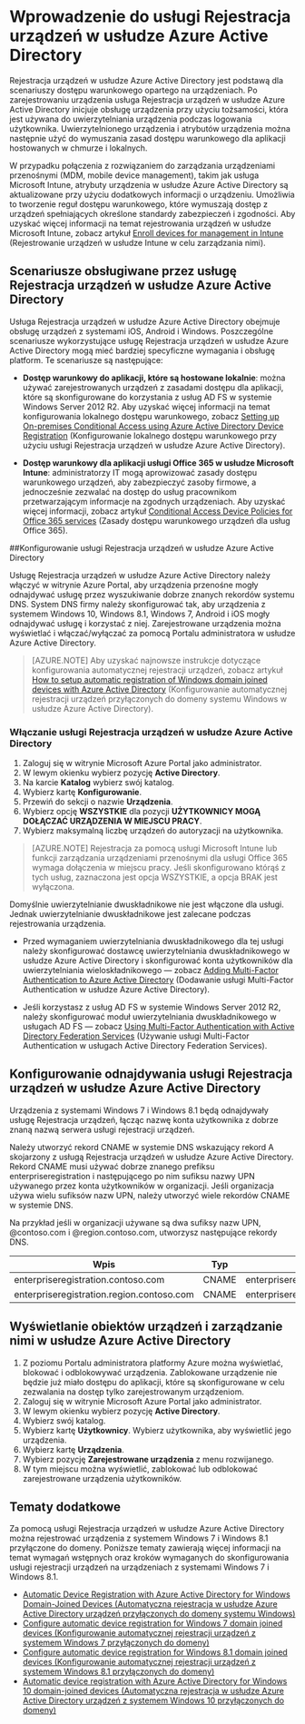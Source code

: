 <properties
    pageTitle="Omówienie usługi Rejestracja urządzeń w usłudze Azure Active Directory | Microsoft Azure"
    description="stanowi podstawę dla scenariuszy dostępu warunkowego opartego na urządzeniach. Po zarejestrowaniu urządzenia usługa Rejestracja urządzeń w usłudze Azure Active Directory aprowizuje dla urządzenia tożsamość, która jest używana do uwierzytelniania urządzenia podczas logowania użytkownika."
    services="active-directory"
    keywords="rejestracja urządzenia, włączanie rejestracji urządzenia, rejestracja urządzenia i MDM"
    documentationCenter=""
    authors="femila"
    manager="swadhwa"
    editor=""/>

<tags
    ms.service="active-directory"
    ms.workload="identity"
    ms.tgt_pltfrm="na"
    ms.devlang="na"
    ms.topic="get-started-article"
    ms.date="09/27/2016"
    ms.author="Markvi"/>


# Wprowadzenie do usługi Rejestracja urządzeń w usłudze Azure Active Directory

Rejestracja urządzeń w usłudze Azure Active Directory jest podstawą dla scenariuszy dostępu warunkowego opartego na urządzeniach. Po zarejestrowaniu urządzenia usługa Rejestracja urządzeń w usłudze Azure Active Directory inicjuje obsługę urządzenia przy użyciu tożsamości, która jest używana do uwierzytelniania urządzenia podczas logowania użytkownika. Uwierzytelnionego urządzenia i atrybutów urządzenia można następnie użyć do wymuszania zasad dostępu warunkowego dla aplikacji hostowanych w chmurze i lokalnych.

W przypadku połączenia z rozwiązaniem do zarządzania urządzeniami przenośnymi (MDM, mobile device management), takim jak usługa Microsoft Intune, atrybuty urządzenia w usłudze Azure Active Directory są aktualizowane przy użyciu dodatkowych informacji o urządzeniu. Umożliwia to tworzenie reguł dostępu warunkowego, które wymuszają dostęp z urządzeń spełniających określone standardy zabezpieczeń i zgodności. Aby uzyskać więcej informacji na temat rejestrowania urządzeń w usłudze Microsoft Intune, zobacz artykuł [Enroll devices for management in Intune](https://docs.microsoft.com/intune/deploy-use/enroll-devices-in-microsoft-intune) (Rejestrowanie urządzeń w usłudze Intune w celu zarządzania nimi).

## Scenariusze obsługiwane przez usługę Rejestracja urządzeń w usłudze Azure Active Directory

Usługa Rejestracja urządzeń w usłudze Azure Active Directory obejmuje obsługę urządzeń z systemami iOS, Android i Windows. Poszczególne scenariusze wykorzystujące usługę Rejestracja urządzeń w usłudze Azure Active Directory mogą mieć bardziej specyficzne wymagania i obsługę platform. Te scenariusze są następujące:

- **Dostęp warunkowy do aplikacji, które są hostowane lokalnie**: można używać zarejestrowanych urządzeń z zasadami dostępu dla aplikacji, które są skonfigurowane do korzystania z usług AD FS w systemie Windows Server 2012 R2. Aby uzyskać więcej informacji na temat konfigurowania lokalnego dostępu warunkowego, zobacz [Setting up On-premises Conditional Access using Azure Active Directory Device Registration](active-directory-conditional-access-on-premises-setup.md) (Konfigurowanie lokalnego dostępu warunkowego przy użyciu usługi Rejestracja urządzeń w usłudze Azure Active Directory).

- **Dostęp warunkowy dla aplikacji usługi Office 365 w usłudze Microsoft Intune**: administratorzy IT mogą aprowizować zasady dostępu warunkowego urządzeń, aby zabezpieczyć zasoby firmowe, a jednocześnie zezwalać na dostęp do usług pracownikom przetwarzającym informacje na zgodnych urządzeniach. Aby uzyskać więcej informacji, zobacz artykuł [Conditional Access Device Policies for Office 365 services](active-directory-conditional-access-device-policies.md) (Zasady dostępu warunkowego urządzeń dla usług Office 365).

##Konfigurowanie usługi Rejestracja urządzeń w usłudze Azure Active Directory

Usługę Rejestracja urządzeń w usłudze Azure Active Directory należy włączyć w witrynie Azure Portal, aby urządzenia przenośne mogły odnajdywać usługę przez wyszukiwanie dobrze znanych rekordów systemu DNS. System DNS firmy należy skonfigurować tak, aby urządzenia z systemem Windows 10, Windows 8.1, Windows 7, Android i iOS mogły odnajdywać usługę i korzystać z niej.
Zarejestrowane urządzenia można wyświetlać i włączać/wyłączać za pomocą Portalu administratora w usłudze Azure Active Directory.

>[AZURE.NOTE]
 Aby uzyskać najnowsze instrukcje dotyczące konfigurowania automatycznej rejestracji urządzeń, zobacz artykuł [How to setup automatic registration of Windows domain joined devices with Azure Active Directory](active-directory-conditional-access-automatic-device-registration-setup.md) (Konfigurowanie automatycznej rejestracji urządzeń przyłączonych do domeny systemu Windows w usłudze Azure Active Directory).

### Włączanie usługi Rejestracja urządzeń w usłudze Azure Active Directory

1. Zaloguj się w witrynie Microsoft Azure Portal jako administrator.
2. W lewym okienku wybierz pozycję **Active Directory**.
3. Na karcie **Katalog** wybierz swój katalog.
4. Wybierz kartę **Konfigurowanie**.
5. Przewiń do sekcji o nazwie **Urządzenia**.
6. Wybierz opcję **WSZYSTKIE** dla pozycji **UŻYTKOWNICY MOGĄ DOŁĄCZAĆ URZĄDZENIA W MIEJSCU PRACY**.
7. Wybierz maksymalną liczbę urządzeń do autoryzacji na użytkownika.

>[AZURE.NOTE]
>Rejestracja za pomocą usługi Microsoft Intune lub funkcji zarządzania urządzeniami przenośnymi dla usługi Office 365 wymaga dołączenia w miejscu pracy. Jeśli skonfigurowano którąś z tych usług, zaznaczona jest opcja WSZYSTKIE, a opcja BRAK jest wyłączona.

Domyślnie uwierzytelnianie dwuskładnikowe nie jest włączone dla usługi. Jednak uwierzytelnianie dwuskładnikowe jest zalecane podczas rejestrowania urządzenia.

- Przed wymaganiem uwierzytelniania dwuskładnikowego dla tej usługi należy skonfigurować dostawcę uwierzytelniania dwuskładnikowego w usłudze Azure Active Directory i skonfigurować konta użytkowników dla uwierzytelniania wieloskładnikowego — zobacz [Adding Multi-Factor Authentication to Azure Active Directory](../multi-factor-authentication/multi-factor-authentication-get-started-cloud.md) (Dodawanie usługi Multi-Factor Authentication w usłudze Azure Active Directory).

- Jeśli korzystasz z usług AD FS w systemie Windows Server 2012 R2, należy skonfigurować moduł uwierzytelniania dwuskładnikowego w usługach AD FS — zobacz [Using Multi-Factor Authentication with Active Directory Federation Services](../multi-factor-authentication/multi-factor-authentication-get-started-server.md) (Używanie usługi Multi-Factor Authentication w usługach Active Directory Federation Services).

## Konfigurowanie odnajdywania usługi Rejestracja urządzeń w usłudze Azure Active Directory
Urządzenia z systemami Windows 7 i Windows 8.1 będą odnajdywały usługę Rejestracja urządzeń, łącząc nazwę konta użytkownika z dobrze znaną nazwą serwera usługi rejestracji urządzeń.

Należy utworzyć rekord CNAME w systemie DNS wskazujący rekord A skojarzony z usługą Rejestracja urządzeń w usłudze Azure Active Directory. Rekord CNAME musi używać dobrze znanego prefiksu enterpriseregistration i następującego po nim sufiksu nazwy UPN używanego przez konta użytkowników w organizacji. Jeśli organizacja używa wielu sufiksów nazw UPN, należy utworzyć wiele rekordów CNAME w systemie DNS.

Na przykład jeśli w organizacji używane są dwa sufiksy nazw UPN, @contoso.com i @region.contoso.com, utworzysz następujące rekordy DNS.

| Wpis                                     | Typ  | Adres                            |
|-------------------------------------------|-------|------------------------------------|
| enterpriseregistration.contoso.com        | CNAME | enterpriseregistration.windows.net |
| enterpriseregistration.region.contoso.com | CNAME | enterpriseregistration.windows.net |

## Wyświetlanie obiektów urządzeń i zarządzanie nimi w usłudze Azure Active Directory
1. Z poziomu Portalu administratora platformy Azure można wyświetlać, blokować i odblokowywać urządzenia. Zablokowane urządzenie nie będzie już miało dostępu do aplikacji, które są skonfigurowane w celu zezwalania na dostęp tylko zarejestrowanym urządzeniom.
2. Zaloguj się w witrynie Microsoft Azure Portal jako administrator.
3. W lewym okienku wybierz pozycję **Active Directory**.
4. Wybierz swój katalog.
5. Wybierz kartę **Użytkownicy**. Wybierz użytkownika, aby wyświetlić jego urządzenia.
6. Wybierz kartę **Urządzenia**.
7. Wybierz pozycję **Zarejestrowane urządzenia** z menu rozwijanego.
8. W tym miejscu można wyświetlić, zablokować lub odblokować zarejestrowane urządzenia użytkowników.

## Tematy dodatkowe

Za pomocą usługi Rejestracja urządzeń w usłudze Azure Active Directory można rejestrować urządzenia z systemem Windows 7 i Windows 8.1 przyłączone do domeny. Poniższe tematy zawierają więcej informacji na temat wymagań wstępnych oraz kroków wymaganych do skonfigurowania usługi rejestracji urządzeń na urządzeniach z systemami Windows 7 i Windows 8.1.

- [Automatic Device Registration with Azure Active Directory for Windows Domain-Joined Devices (Automatyczna rejestracja w usłudze Azure Active Directory urządzeń przyłączonych do domeny systemu Windows)](active-directory-conditional-access-automatic-device-registration.md)
- [Configure automatic device registration for Windows 7 domain joined devices (Konfigurowanie automatycznej rejestracji urządzeń z systemem Windows 7 przyłączonych do domeny)](active-directory-conditional-access-automatic-device-registration-windows7.md)
- [Configure automatic device registration for Windows 8.1 domain joined devices (Konfigurowanie automatycznej rejestracji urządzeń z systemem Windows 8.1 przyłączonych do domeny)](active-directory-conditional-access-automatic-device-registration-windows-8-1.md)
- [Automatic device registration with Azure Active Directory for Windows 10 domain-joined devices (Automatyczna rejestracja w usłudze Azure Active Directory urządzeń z systemem Windows 10 przyłączonych do domeny)](active-directory-azureadjoin-devices-group-policy.md)



<!--HONumber=Sep16_HO4-->


